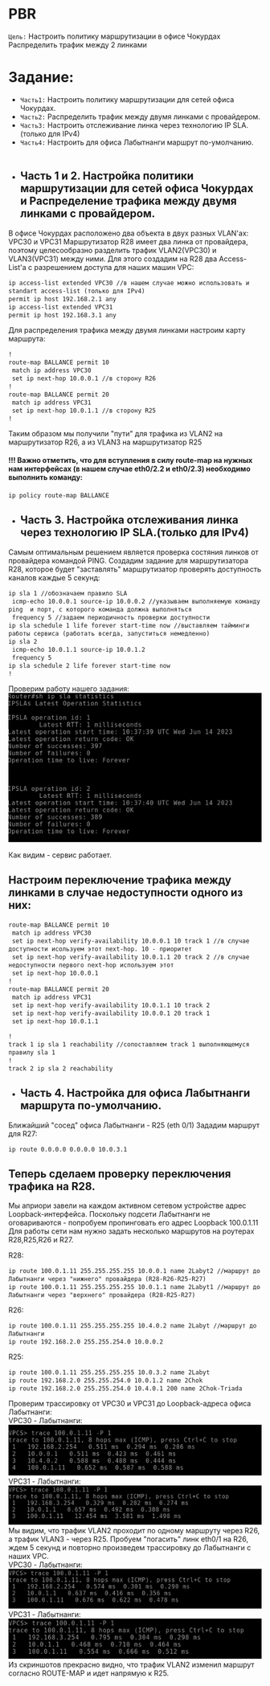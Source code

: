 # PBR
`Цель:`
Настроить политику маршрутизации в офисе Чокурдах
Распределить трафик между 2 линками

# Задание:
- `Часть1:` Настроить политику маршрутизации для сетей офиса Чокурдах.
- `Часть2:` Распределить трафик между двумя линками с провайдером.
- `Часть3:` Настроить отслеживание линка через технологию IP SLA.(только для IPv4)
- `Часть4:` Настроить для офиса Лабытнанги маршрут по-умолчанию.
<br><br>
- ## Часть 1 и 2. Настройка политики маршрутизации для сетей офиса Чокурдах и Распределение трафика между двумя линками с провайдером.

В офисе Чокурдах расположено два объекта в двух разных VLAN'ах: VPC30 и VPC31
Маршрутизатор  R28 имеет два линка от провайдера, поэтому целесообразно разделить трафик VLAN2(VPC30) и VLAN3(VPС31) между ними.
Для этого создадим на R28 два Access-List'а с разрешением доступа для наших машин VPC:
 ~~~
ip access-list extended VPC30 //в нашем случае можно использовать и standart access-list (только для IPv4)
 permit ip host 192.168.2.1 any
ip access-list extended VPC31
 permit ip host 192.168.3.1 any
 ~~~
Для распределения трафика между двумя линками настроим карту маршрута:
~~~
!
route-map BALLANCE permit 10 
 match ip address VPC30
 set ip next-hop 10.0.0.1 //в сторону R26
!
route-map BALLANCE permit 20
 match ip address VPC31
 set ip next-hop 10.0.1.1 //в сторону R25
!
~~~
Таким образом мы получили "пути" для трафика из VLAN2 на маршрутизатор R26, а из VLAN3 на маршрутизатор R25

#### !!! Важно отметить, что для вступления в силу route-map на нужных нам интерфейсах  (в нашем случае eth0/2.2 и eth0/2.3) необходимо выполнить команду:
~~~
ip policy route-map BALLANCE
~~~

- ## Часть 3. Настройка отслеживания линка через технологию IP SLA.(только для IPv4)

Самым оптимальным решением является проверка состяния линков от провайдера командой PING. 
Создадим задание для маршрутизатора R28, которое будет "заставлять" маршрутизатор проверять доступность каналов каждые 5 секунд:

~~~
ip sla 1 //обозначаем правило SLA
 icmp-echo 10.0.0.1 source-ip 10.0.0.2 //указываем выполняемую команду  ping  и порт, с которого команда должна выполняться
 frequency 5 //задаем периодичность проверки доступности
ip sla schedule 1 life forever start-time now //выставляем тайминги работы сервиса (работать всегда, запуститься немедленно)
ip sla 2
 icmp-echo 10.0.1.1 source-ip 10.0.1.2
 frequency 5
ip sla schedule 2 life forever start-time now
!
~~~
Проверим работу нашего задания: <br>
![](https://github.com/Samurai1135/otus-network-engeneer/blob/4de5fb53ce74a350d14e038d26c05e56d9d30a0c/Lab-05/Screenshots/stat.png)

Как видим - сервис работает.

## Настроим переключение трафика между линками в случае недоступности одного из них:
~~~
route-map BALLANCE permit 10
 match ip address VPC30
 set ip next-hop verify-availability 10.0.0.1 10 track 1 //в случае доступности исользуем этот next-hop. 10 - приоритет
 set ip next-hop verify-availability 10.0.1.1 20 track 2 //в случае недоступности первого next-hop используем этот
 set ip next-hop 10.0.0.1
!
route-map BALLANCE permit 20
 match ip address VPC31
 set ip next-hop verify-availability 10.0.1.1 10 track 2
 set ip next-hop verify-availability 10.0.0.1 20 track 1
 set ip next-hop 10.0.1.1
~~~
~~~
!
track 1 ip sla 1 reachability //сопоставляем track 1 выполняющемуся правилу sla 1
!
track 2 ip sla 2 reachability
~~~

- ## Часть 4. Настройка для офиса Лабытнанги маршрута по-умолчанию.

Ближайший "сосед" офиса Лабытнанги - R25 (eth 0/1)
Зададим маршрут для R27:
~~~
ip route 0.0.0.0 0.0.0.0 10.0.3.1
~~~
## Теперь сделаем проверку переключения трафика на R28.
Мы априори завели на каждом активном сетевом устройстве адрес Loopback-интерфейса. Поскольку подсети Лабытнанги не оговариваются - попробуем пропинговать его адрес Loopback 100.0.1.11
Для работы сети нам нужно задать несколько маршрутов на роутерах R28,R25,R26 и R27.

R28:
~~~
ip route 100.0.1.11 255.255.255.255 10.0.0.1 name 2Labyt2 //маршрут до Лабытнанги через "нижнего" провайдера (R28-R26-R25-R27)
ip route 100.0.1.11 255.255.255.255 10.0.1.1 name 2Labyt1 //маршрут до Лабытнанги через "верхнего" провайдера (R28-R25-R27)
~~~
R26:
~~~
ip route 100.0.1.11 255.255.255.255 10.4.0.2 name 2Labyt //маршрут до Лабытнанги
ip route 192.168.2.0 255.255.254.0 10.0.0.2
~~~
R25:
~~~
ip route 100.0.1.11 255.255.255.255 10.0.3.2 name 2Labyt
ip route 192.168.2.0 255.255.254.0 10.0.1.2 name 2Chok
ip route 192.168.2.0 255.255.254.0 10.4.0.1 200 name 2Chok-Triada
~~~
Проверим трассировку от VPC30 и VPC31 до Loopback-адреса офиса Лабытнанги:
<br>
VPC30 - Лабытнанги:<br>
![](https://github.com/Samurai1135/otus-network-engeneer/blob/5dd284f103f2c40a526c2d3b5afc7fef8de54268/Lab-05/Screenshots/VPC30%20trace1.png)<br>
VPC31 - Лабытнанги:<br>
![](https://github.com/Samurai1135/otus-network-engeneer/blob/5dd284f103f2c40a526c2d3b5afc7fef8de54268/Lab-05/Screenshots/VPC31%20trace1.png)
<br>
Мы видим, что трафик VLAN2 проходит по одному маршруту через R26, а трафик VLAN3 - через R25.
Пробуем "погасить" линк eth0/1 на R26, ждем 5 секунд и повторно произведем трассировку до Лабытнанги с наших VPC. <br>
VPC30 - Лабытнанги:<br>
![](https://github.com/Samurai1135/otus-network-engeneer/blob/ddb1446049702c0afd19497e5eb5c15b7c34866e/Lab-05/Screenshots/VPC30%20trace2.png) <br>
VPC31 - Лабытнанги:<br>
![](https://github.com/Samurai1135/otus-network-engeneer/blob/ddb1446049702c0afd19497e5eb5c15b7c34866e/Lab-05/Screenshots/VPC31trace2.png)<br>
Из скриншотов прекрасно видно, что трафик VLAN2 изменил маршрут согласно ROUTE-MAP и идет напрямую к R25.
